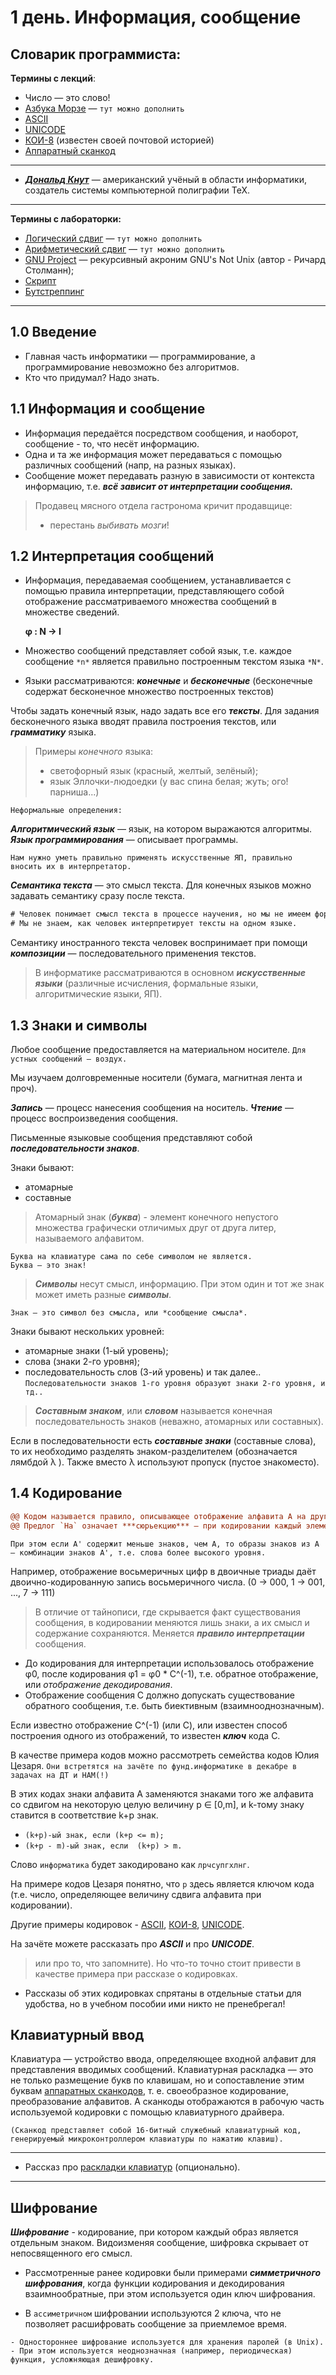 # 1 день. Информация, сообщение

## Словарик программиста:

**Термины с лекций**:
- Число — это слово!
- [Азбука Морзе](https://github.com/box1t/Moscow_Aviation_Wikipedia/blob/main/lectures/1sem/day1/Азбука%20Морзе.md) — `тут можно дополнить`
- [ASCII](https://github.com/box1t/Moscow_Aviation_Wikipedia/blob/main/lectures/1sem/day1/ASCII.md)
- [UNICODE](https://github.com/box1t/Moscow_Aviation_Wikipedia/blob/main/lectures/1sem/day1/UNICODE.md)
- [КОИ-8](https://github.com/box1t/Moscow_Aviation_Wikipedia/blob/main/lectures/1sem/day1/КОИ-8.md) (известен своей почтовой историей)
- [Аппаратный сканкод](https://github.com/box1t/Moscow_Aviation_Wikipedia/blob/main/lectures/1sem/day1/Аппаратный%20сканкод.md)  
***
- [***Дональд Кнут***](https://github.com/box1t/Moscow_Aviation_Wikipedia/blob/main/lectures/1sem/day1/Дональд%20Кнут.md) — американский учёный в области информатики, создатель системы компьютерной полиграфии ТеХ.
***
**Термины с лабораторки:**
- [Логический сдвиг](https://github.com/box1t/Moscow_Aviation_Wikipedia/blob/main/lectures/1sem/day1/Логический%20сдвиг.md) — `тут можно дополнить`
- [Арифметический сдвиг](https://github.com/box1t/Moscow_Aviation_Wikipedia/blob/main/lectures/1sem/day1/Арифметический%20сдвиг.md) — `тут можно дополнить`
- [GNU Project](https://github.com/box1t/Moscow_Aviation_Wikipedia/blob/main/lectures/1sem/day1/GNU%20Project.md) — рекурсивный акроним GNU's Not Unix (автор - Ричард Столманн);  
- [Скрипт](https://github.com/box1t/Moscow_Aviation_Wikipedia/blob/main/lectures/1sem/day1/Скрипт.md) 
- [Бутстреппинг](https://github.com/box1t/Moscow_Aviation_Wikipedia/blob/main/lectures/1sem/day1/Бутстреппинг.md)
***

## 1.0 Введение

- Главная часть информатики — программирование, а программирование невозможно без алгоритмов.
- Кто что придумал? Надо знать.

## 1.1 Информация и сообщение

- Информация передаётся посредством сообщения, и наоборот, сообщение - то, что несёт информацию.
- Одна и та же информация может передаваться с помощью различных сообщений (напр, на разных языках).
- Сообщение может передавать разную в зависимости от контекста информацию, т.е. ***всё зависит от интерпретации сообщения.***

> Продавец мясного отдела гастронома кричит продавщице: 
> - перестань *выбивать мозги*!


## 1.2 Интерпретация сообщений

- Информация, передаваемая сообщением, устанавливается с помощью правила интерпретации, представляющего собой отображение рассматриваемого множества сообщений в множестве сведений.

	**φ : N → I**

- Множество сообщений представляет собой язык, т.е. каждое
сообщение `*n*` является правильно построенным текстом языка `*N*`.

- Языки рассматриваются: ***конечные*** и ***бесконечные*** (бесконечные содержат бесконечное множество построенных текстов)
  
Чтобы задать конечный язык, надо задать все его ***тексты***.
Для задания бесконечного языка вводят правила построения текстов, или ***грамматику*** языка.

>Примеры *конечного* языка:
>- светофорный язык (красный, желтый, зелёный);
>- язык Эллочки-людоедки (у вас спина белая; жуть; ого! парниша...)

`Неформальные определения:`

***Алгоритмический язык*** — язык, на котором выражаются алгоритмы.
***Язык программирования*** — описывает программы.

	Нам нужно уметь правильно применять искусственные ЯП, правильно вносить их в интерпретатор.

***Семантика текста*** — это смысл текста.
Для конечных языков можно задавать семантику сразу после текста.
```diff
# Человек понимает смысл текста в процессе научения, но мы не имеем формального описания информации. 
# Мы не знаем, как человек интерпретирует тексты на одном языке.
```
Семантику иностранного текста человек воспринимает при помощи ***композиции*** — последовательного применения текстов.

> В информатике рассматриваются в основном ***искусственные языки*** (различные исчисления, формальные языки, алгоритмические языки, ЯП).

## 1.3 Знаки и символы

Любое сообщение предоставляется на материальном носителе.
`Для устных сообщений — воздух.`

Мы изучаем долговременные носители (бумага, магнитная лента и проч).

***Запись*** — процесс нанесения сообщения на носитель.
***Чтение*** — процесс воспроизведения сообщения.

Письменные языковые сообщения представляют собой
***последовательности знаков***.

Знаки бывают: 
- атомарные
- составные

>Атомарный знак (***буква***) - элемент конечного непустого множества графически отличимых друг от друга литер, называемого алфавитом.

	Буква на клавиатуре сама по себе символом не является.
	Буква — это знак!

>***Символы*** несут смысл, информацию.
>При этом один и тот же знак может иметь разные ***символы***.

	Знак — это символ без смысла, или *сообщение смысла*.

Знаки бывают нескольких уровней:
- атомарные знаки (1-ый уровень);
- слова (знаки 2-го уровня);
- последовательность слов (3-ий уровень)
и так далее..
`Последовательности знаков 1-го уровня образуют знаки 2-го уровня, и тд..`

> ***Составным знаком***, или ***словом*** называется конечная последовательность знаков (неважно, атомарных или составных).

Если в последовательности есть ***составные знаки*** (составные слова), то их необходимо разделять знаком-разделителем (обозначается лямбдой λ ).
Также вместо λ используют пропуск (пустое знакоместо).

## 1.4 Кодирование
```diff
@@ Кодом называется правило, описывающее отображение алфавита А на другой набор знаков А@@. 
@@ Предлог `На` означает ***сюрьекцию*** — при кодировании каждый элемент А' имеет прообраз из А@@.
```
	При этом если А' содержит меньше знаков, чем А, то образы знаков из А — комбинации знаков А', т.е. слова более высокого уровня.

Например, отображение восьмеричных цифр в двоичные триады даёт двоично-кодированную запись восьмеричного числа. (0 → 000, 1 → 001, ..., 7 → 111)

> В отличие от тайнописи, где скрывается факт существования сообщения, в кодировании меняются лишь знаки, а их смысл и содержание сохраняются.
> Меняется ***правило интерпретации*** сообщения.

- До кодирования для интерпретации использовалось отображение φ0, после кодирования φ1 = φ0 * С^(-1), т.е. обратное отображение, или *отображение декодирования*.
- Отображение сообщения C должно допускать существование обратного сообщения, т.е. быть биективным (взаимнооднозначным).

Если известно отображение С^(-1) (или С), или известен способ построения одного из отображений, то известен ***ключ*** кода С.

В качестве примера кодов можно рассмотреть семейства кодов Юлия Цезаря.
 `Они встретятся на зачёте по фунд.информатике в декабре в задачах на ДТ и НАМ(!)`

В этих кодах знаки алфавита А заменяются знаками того же алфавита со сдвигом на некоторую целую величину p ∈ [0,m], и k-тому знаку ставится в соответствие k+p знак. 

- `(k+p)-ый знак, если (k+p <= m);`
- `(k+p - m)-ый знак, если  (k+p) > m.`

Слово `информатика` будет закодировано как `лрчсупгхлнг`.

На примере кодов Цезаря понятно, что `p` здесь является ключом кода
(т.е. число, определяющее величину сдвига алфавита при кодировании).

Другие примеры кодировок - [ASCII](https://github.com/box1t/Moscow_Aviation_Wikipedia/blob/main/lectures/1sem/day1/ASCII.md), [КОИ-8](https://github.com/box1t/Moscow_Aviation_Wikipedia/blob/main/lectures/1sem/day1/КОИ-8.md), [UNICODE](https://github.com/box1t/Moscow_Aviation_Wikipedia/blob/main/lectures/1sem/day1/UNICODE.md).

На зачёте можете рассказать про ***ASCII*** и про ***UNICODE***.
> или про то, что запомните). Но что-то точно стоит привести в качестве примера при рассказе о кодировках.

- Рассказы об этих кодировках спрятаны в отдельные статьи для удобства, но в учебном пособии ими никто не пренебрегал!

## Клавиатурный ввод

Клавиатура — устройство ввода, определяющее входной алфавит для
представления вводимых сообщений. 
Клавиатурная раскладка — это не только размещение букв по клавишам, но и сопоставление этим буквам [аппаратных сканкодов](https://github.com/box1t/Moscow_Aviation_Wikipedia/blob/main/lectures/1sem/day1/Аппаратный%20сканкод.md), т. е. своеобразное кодирование, преобразование алфавитов.
А сканкоды отображаются в рабочую часть используемой кодировки с помощью клавиатурного драйвера.

	(Сканкод представляет собой 16-битный служебный клавиатурный код, генерируемый микроконтроллером клавиатуры по нажатию клавиш).
***
- Рассказ про [раскладки клавиатур](https://github.com/box1t/Moscow_Aviation_Wikipedia/blob/main/lectures/1sem/day1/Раскладки%20клавиатур.md) (опционально).
***

## Шифрование

***Шифрование*** - кодирование, при котором каждый образ является отдельным знаком.
Видоизменяя сообщение, шифровка скрывает от непосвященного его смысл.
- Рассмотренные ранее кодировки были примерами ***симметричного шифрования***, когда функции кодирования и декодирования взаимнообратные, при этом используется один ключ шифрования.

- В `ассиметричном` шифровании используются 2 ключа, что не позволяет расшифровать сообщение за приемлемое время.
```
- Одностороннее шифрование используется для хранения паролей (в Unix). 
- При этом используется неоднозначная (например, периодическая) функция, усложняющая дешифровку.
```

